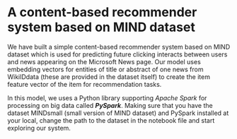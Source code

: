 # A content-based recommender system based on MIND dataset

We have built a simple content-based recommender system based on MIND dataset which is used for predicting future clicking interacts between users and news appearing on the Microsoft News page. Our model uses embedding vectors for entities of title or abstract of one news from WikiIDdata (these are provided in the dataset itself) to create the item feature vector of the item for recommendation tasks.

In this model, we uses a Python library supporting *Apache Spark* for processing on big data called ***PySpark***. Making sure that you have the dataset MINDsmall (small version of MIND dataset) and PySpark installed at your local, change the path to the dataset in the notebook file and start exploring our system.
